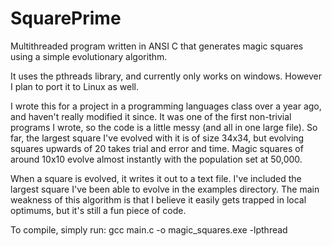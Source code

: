 SquarePrime
===========

Multithreaded program written in ANSI C that generates magic squares using a simple evolutionary algorithm.

It uses the pthreads library, and currently only works on windows. However I plan to port it to Linux as well.

I wrote this for a project in a programming languages class over a year ago, and haven't really modified it since. It was one of the first non-trivial programs I wrote, so the code is a little messy (and all in one large file). So far, the largest square I've evolved with it is of size 34x34, but evolving squares upwards of 20 takes trial and error and time. Magic squares of around 10x10 evolve almost instantly with the population set at 50,000.

When a square is evolved, it writes it out to a text file. I've included the largest square I've been able to evolve in the examples directory. The main weakness of this algorithm is that I believe it easily gets trapped in local optimums, but it's still a fun piece of code. 

To compile, simply run:
  gcc main.c -o magic_squares.exe -lpthread
